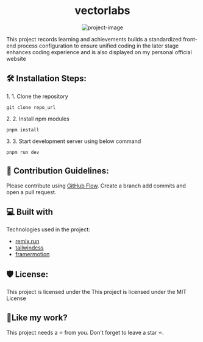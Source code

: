 <h1 align="center" id="title">vectorlabs</h1>

<p align="center"><img src="https://socialify.git.ci/li-ze-yan/vectorlabs/image?font=Inter&amp;language=1&amp;name=1&amp;owner=1&amp;pattern=Plus&amp;theme=Light" alt="project-image"></p>

<p id="description">This project records learning and achievements builds a standardized front-end process configuration to ensure unified coding in the later stage enhances coding experience and is also displayed on my personal official website</p>

<h2>🛠️ Installation Steps:</h2>

<p>1. 1. Clone the repository</p>

```
git clone repo_url
```

<p>2. 2. Install npm modules</p>

```
pnpm install
```

<p>3. 3. Start development server using below command</p>

```
pnpm run dev
```

<h2>🍰 Contribution Guidelines:</h2>

Please contribute using [GitHub Flow](https://docs.github.com/en/get-started/using-github/github-flow). Create a branch add commits and open a pull request.

<h2>💻 Built with</h2>

Technologies used in the project:

- [remix.run](https://remix.run/)
- [tailwindcss](https://tailwindcss.com/)
- [framermotion](https://www.framer.com/motion/)

<h2>🛡️ License:</h2>

This project is licensed under the This project is licensed under the MIT License

<h2>💖Like my work?</h2>

This project needs a ⭐️ from you. Don't forget to leave a star ⭐️.
